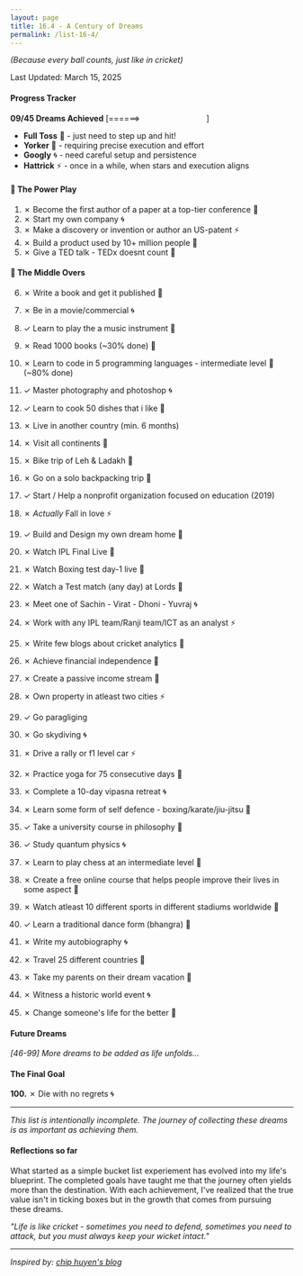 ```yaml
---
layout: page
title: 16.4 - A Century of Dreams
permalink: /list-16-4/
---
```


_(Because every ball counts, just like in cricket)_

Last Updated: March 15, 2025  

#### Progress Tracker

**09/45 Dreams Achieved**
[======>&nbsp;&nbsp;&nbsp;&nbsp;&nbsp;&nbsp;&nbsp;&nbsp;&nbsp;&nbsp;&nbsp;&nbsp;&nbsp;&nbsp;&nbsp;&nbsp;&nbsp;&nbsp;&nbsp;&nbsp;&nbsp;&nbsp;&nbsp;&nbsp;&nbsp;&nbsp;&nbsp;&nbsp;&nbsp;&nbsp;]


- **Full Toss** 🎾 - just need to step up and hit!
- **Yorker** 🎳 - requiring precise execution and effort
- **Googly** 🌀 - need careful setup and persistence  
- **Hattrick** ⚡ - once in a while, when stars and execution aligns


#### 🎯 The Power Play
1. ✗ Become the first author of a paper at a top-tier conference 🎳
2. ✗ Start my own company 🌀
3. ✗ Make a discovery or invention or author an US-patent ⚡
4. ✗ Build a product used by 10+ million people 🎳
5. ✗ Give a TED talk - TEDx doesnt count 🎾

#### 🎨 The Middle Overs
6. ✗ Write a book and get it published 🎳
7. ✗ Be in a movie/commercial 🌀
8. ✓ Learn to play the a music instrument 🎾

9. ✗ Read 1000 books (~30% done) 🎳
10. ✗ Learn to code in 5 programming languages - intermediate level 🎾 (~80% done)
11. ✓ Master photography and photoshop 🌀
12. ✓ Learn to cook 50 dishes that i like 🎾

13. ✗ Live in another country (min. 6 months)
14. ✗ Visit all continents 🎳
15. ✗ Bike trip of Leh & Ladakh 🎾
16. ✗ Go on a solo backpacking trip 🎾

17. ✓ Start / Help a nonprofit organization focused on education (2019)
18. ✗ *Actually* Fall in love ⚡
19. ✓ Build and Design my own dream home 🎳

20. ✗ Watch IPL Final Live 🎳
21. ✗ Watch Boxing test day-1 live 🎾
22. ✗ Watch a Test match (any day) at Lords 🎾
23. ✗ Meet one of Sachin - Virat - Dhoni - Yuvraj 🌀
24. ✗ Work with any IPL team/Ranji team/ICT as an analyst ⚡
25. ✗ Write few blogs about cricket analytics 🎾

26. ✗ Achieve financial independence 🎳
27. ✗ Create a passive income stream 🎾
28. ✗ Own property in atleast two cities ⚡

29. ✓ Go paragliging 
30. ✗ Go skydiving 🌀
31. ✗ Drive a rally or f1 level car ⚡

32. ✗ Practice yoga for 75 consecutive days 🎳
33. ✗ Complete a 10-day vipasna retreat 🌀
34. ✗ Learn some form of self defence - boxing/karate/jiu-jitsu 🎾

35. ✓ Take a university course in philosophy 🎾
36. ✓ Study quantum physics 🌀
37. ✗ Learn to play chess at an intermediate level 🎾

38. ✗ Create a free online course that helps people improve their lives in some aspect 🎾
39. ✗ Watch atleast 10 different sports in different stadiums worldwide 🎳
40. ✓ Learn a traditional dance form (bhangra) 🎾

41. ✗ Write my autobiography 🌀
42. ✗ Travel 25 different countries 🎳
43. ✗ Take my parents on their dream vacation 🎾

44. ✗ Witness a historic world event 🌀
45. ✗ Change someone's life for the better 🎾

#### Future Dreams
_[46-99] More dreams to be added as life unfolds..._

#### The Final Goal
**100.** ✗ Die with no regrets 🌀

---

_This list is intentionally incomplete. The journey of collecting these dreams is as important as achieving them._

#### Reflections so far
What started as a simple bucket list experiement has evolved into my life's blueprint. The completed goals have taught me that the journey often yields more than the destination.
With each achievement, I've realized that the true value isn't in ticking boxes but in the growth that comes from pursuing these dreams.

_"Life is like cricket - sometimes you need to defend, sometimes you need to attack, but you must always keep your wicket intact."_

---

*Inspired by: [chip huyen's blog](https://huyenchip.com/list-100/)*